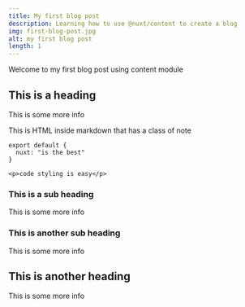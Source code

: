 ```yaml
---
title: My first blog post
description: Learning how to use @nuxt/content to create a blog
img: first-blog-post.jpg
alt: my first blog post
length: 1
---
```


Welcome to my first blog post using content module

## This is a heading

This is some more info

<div class="bg-blue-500 text-white p-4 mb-4">
  This is HTML inside markdown that has a class of note
</div>

```js[nuxt.config.js]
export default {
  nuxt: "is the best"
}
```
```html[my-first-blog-post.md]
<p>code styling is easy</p>
```
### This is a sub heading

This is some more info

### This is another sub heading

This is some more info

## This is another heading

This is some more info

